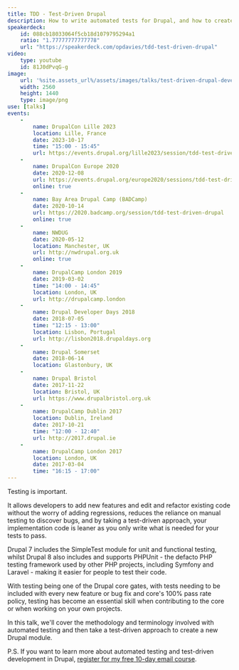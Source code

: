 ```yaml
---
title: TDD - Test-Driven Drupal
description: How to write automated tests for Drupal, and how to create a new Drupal module using test driven development.
speakerdeck:
    id: 088cb18033064f5cb18d1079795294a1
    ratio: "1.77777777777778"
    url: "https://speakerdeck.com/opdavies/tdd-test-driven-drupal"
video:
    type: youtube
    id: 81J0dPvqG-g
image:
    url: '%site.assets_url%/assets/images/talks/test-driven-drupal-development.png'
    width: 2560
    height: 1440
    type: image/png
use: [talks]
events:
    -
        name: DrupalCon Lille 2023
        location: Lille, France
        date: 2023-10-17
        time: "15:00 - 15:45"
        url: https://events.drupal.org/lille2023/session/tdd-test-driven-drupal-introduction-automated-testing-and-test-driven-development
    -
        name: DrupalCon Europe 2020
        date: 2020-12-08
        url: https://events.drupal.org/europe2020/sessions/tdd-test-driven-drupal
        online: true
    -
        name: Bay Area Drupal Camp (BADCamp)
        date: 2020-10-14
        url: https://2020.badcamp.org/session/tdd-test-driven-drupal
        online: true
    -
        name: NWDUG
        date: 2020-05-12
        location: Manchester, UK
        url: http://nwdrupal.org.uk
        online: true
    -
        name: DrupalCamp London 2019
        date: 2019-03-02
        time: "14:00 - 14:45"
        location: London, UK
        url: http://drupalcamp.london
    -
        name: Drupal Developer Days 2018
        date: 2018-07-05
        time: "12:15 - 13:00"
        location: Lisbon, Portugal
        url: http://lisbon2018.drupaldays.org
    -
        name: Drupal Somerset
        date: 2018-06-14
        location: Glastonbury, UK
    -
        name: Drupal Bristol
        date: 2017-11-22
        location: Bristol, UK
        url: https://www.drupalbristol.org.uk
    -
        name: DrupalCamp Dublin 2017
        location: Dublin, Ireland
        date: 2017-10-21
        time: "12:00 - 12:40"
        url: http://2017.drupal.ie
    -
        name: DrupalCamp London 2017
        location: London, UK
        date: 2017-03-04
        time: "16:15 - 17:00"
---
```


Testing is important.

It allows developers to add new features and edit and refactor existing code without the worry of adding regressions, reduces the reliance on manual testing to discover bugs, and by taking a test-driven approach, your implementation code is leaner as you only write what is needed for your tests to pass.

Drupal 7 includes the SimpleTest module for unit and functional testing, whilst Drupal 8 also includes and supports PHPUnit - the defacto PHP testing framework used by other PHP projects, including Symfony and Laravel - making it easier for people to test their code.

With testing being one of the Drupal core gates, with tests needing to be included with every new feature or bug fix and core's 100% pass rate policy, testing has become an essential skill when contributing to the core or when working on your own projects.

In this talk, we'll cover the methodology and terminology involved with automated testing and then take a test-driven approach to create a new Drupal module.

P.S. If you want to learn more about automated testing and test-driven development in Drupal, [register for my free 10-day email course][course].

[course]: /atdc
